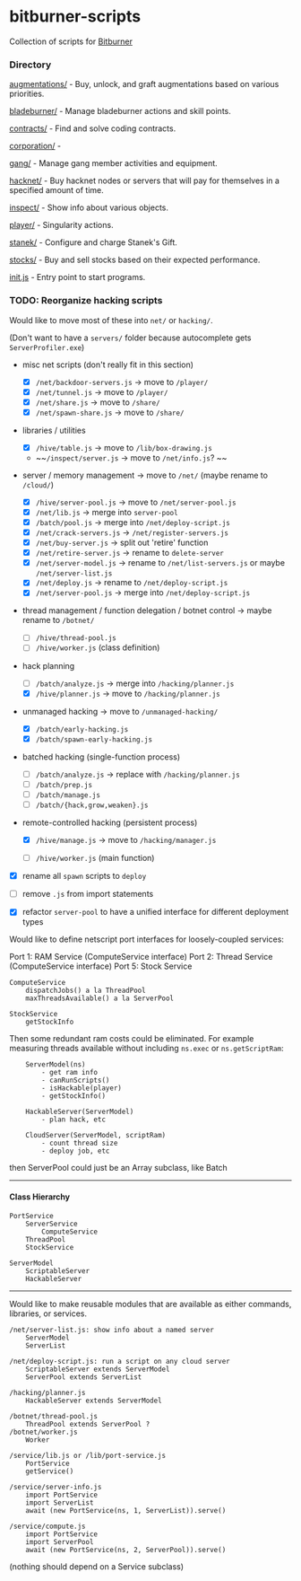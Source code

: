 # bitburner-scripts

Collection of scripts for [Bitburner](https://danielyxie.github.io/bitburner/)

### Directory

[augmentations/](augmentations/) -  Buy, unlock, and graft augmentations based on various priorities.

[bladeburner/](bladeburner/) - Manage bladeburner actions and skill points.

[contracts/](contracts/) - Find and solve coding contracts.

[corporation/](corporation/) - 

[gang/](gang/) - Manage gang member activities and equipment.

[hacknet/](hacknet/) - Buy hacknet nodes or servers that will pay for themselves in a specified amount of time.

[inspect/](inspect/) - Show info about various objects.

[player/](player/) - Singularity actions.

[stanek/](stanek/) - Configure and charge Stanek's Gift.

[stocks/](stocks/) - Buy and sell stocks based on their expected performance.

[init.js](init.js) - Entry point to start programs.


### TODO: Reorganize hacking scripts

Would like to move most of these into `net/` or `hacking/`.

(Don't want to have a `servers/` folder because autocomplete gets `ServerProfiler.exe`)

- misc net scripts (don't really fit in this section)  
    - [x] `/net/backdoor-servers.js` -> move to `/player/`  
    - [x] `/net/tunnel.js` -> move to `/player/`  
    - [x] `/net/share.js` -> move to `/share/`  
    - [x] `/net/spawn-share.js` -> move to `/share/`  

- libraries / utilities  
    - [x] `/hive/table.js` -> move to `/lib/box-drawing.js`  
    - ~~`/inspect/server.js` -> move to `/net/info.js`?  ~~

- server / memory management -> move to `/net/` (maybe rename to `/cloud/`)  
    - [x] `/hive/server-pool.js` -> move to `/net/server-pool.js`  
    - [x] `/net/lib.js` -> merge into `server-pool`  
    - [x] `/batch/pool.js` -> merge into `/net/deploy-script.js`
    - [x] `/net/crack-servers.js` -> `/net/register-servers.js`  
    - [x] `/net/buy-server.js` -> split out 'retire' function  
    - [x] `/net/retire-server.js` -> rename to `delete-server`
    - [x] `/net/server-model.js` -> rename to `/net/list-servers.js` or maybe `/net/server-list.js`
    - [x] `/net/deploy.js` -> rename to `/net/deploy-script.js`
    - [x] `/net/server-pool.js` -> merge into `/net/deploy-script.js`

- thread management / function delegation / botnet control -> maybe rename to `/botnet/`  
    - [ ] `/hive/thread-pool.js`  
    - [ ] `/hive/worker.js` (class definition)  

- hack planning  
    - [ ] `/batch/analyze.js` -> merge into `/hacking/planner.js`
    - [x] `/hive/planner.js` -> move to `/hacking/planner.js`

- unmanaged hacking -> move to `/unmanaged-hacking/`
    - [x] `/batch/early-hacking.js`  
    - [x] `/batch/spawn-early-hacking.js`  

- batched hacking (single-function process)
    - [ ] `/batch/analyze.js` -> replace with `/hacking/planner.js`
    - [ ] `/batch/prep.js`  
    - [ ] `/batch/manage.js`  
    - [ ] `/batch/{hack,grow,weaken}.js`  

- remote-controlled hacking (persistent process)
    - [x] `/hive/manage.js` -> move to `/hacking/manager.js`
    - [ ] `/hive/worker.js` (main function)  


- [x] rename all `spawn` scripts to `deploy`

- [ ] remove `.js` from import statements

- [x] refactor `server-pool` to have a unified interface for different deployment types




Would like to define netscript port interfaces for loosely-coupled services:


Port 1: RAM Service (ComputeService interface)
Port 2: Thread Service (ComputeService interface)
Port 5: Stock Service

```
ComputeService
    dispatchJobs() a la ThreadPool
    maxThreadsAvailable() a la ServerPool

StockService
    getStockInfo
```

Then some redundant ram costs could be eliminated. For example measuring threads available without including `ns.exec` or `ns.getScriptRam`:

```
    ServerModel(ns)
        - get ram info
        - canRunScripts()
        - isHackable(player)
        - getStockInfo()

    HackableServer(ServerModel)
        - plan hack, etc

    CloudServer(ServerModel, scriptRam)
        - count thread size
        - deploy job, etc

```
then ServerPool could just be an Array subclass, like Batch


---


#### Class Hierarchy

```
PortService
    ServerService
        ComputeService
    ThreadPool
    StockService

ServerModel
    ScriptableServer
    HackableServer
```

---

Would like to make reusable modules that are available as either commands, libraries, or services.

```
/net/server-list.js: show info about a named server
    ServerModel
    ServerList

/net/deploy-script.js: run a script on any cloud server
    ScriptableServer extends ServerModel
    ServerPool extends ServerList

/hacking/planner.js
    HackableServer extends ServerModel

/botnet/thread-pool.js
    ThreadPool extends ServerPool ?
/botnet/worker.js
    Worker

/service/lib.js or /lib/port-service.js
    PortService
    getService()

/service/server-info.js
    import PortService
    import ServerList
    await (new PortService(ns, 1, ServerList)).serve()

/service/compute.js
    import PortService
    import ServerPool
    await (new PortService(ns, 2, ServerPool)).serve()
```

(nothing should depend on a Service subclass)

